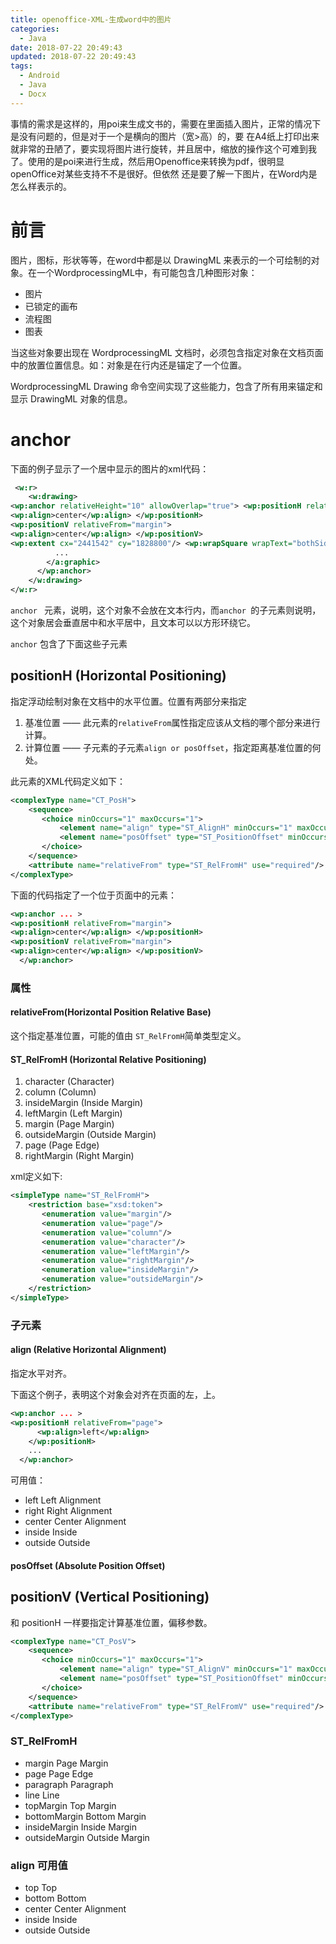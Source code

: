 ```yaml
---
title: openoffice-XML-生成word中的图片
categories:
  - Java
date: 2018-07-22 20:49:43
updated: 2018-07-22 20:49:43
tags: 
  - Android
  - Java
  - Docx
---
```

事情的需求是这样的，用poi来生成文书的，需要在里面插入图片，正常的情况下是没有问题的，但是对于一个是横向的图片（宽>高）的，要 在A4纸上打印出来就非常的丑陋了，要实现将图片进行旋转，并且居中，缩放的操作这个可难到我了。使用的是poi来进行生成，然后用Openoffice来转换为pdf，很明显openOffice对某些支持不不是很好。但依然 还是要了解一下图片，在Word内是怎么样表示的。

# 前言

图片，图标，形状等等，在word中都是以 DrawingML 来表示的一个可绘制的对象。在一个WordprocessingML中，有可能包含几种图形对象：

* 图片
* 已锁定的画布
* 流程图
* 图表

当这些对象要出现在 WordprocessingML 文档时，必须包含指定对象在文档页面中的放置位置信息。如：对象是在行内还是锚定了一个位置。

WordprocessingML Drawing 命令空间实现了这些能力，包含了所有用来锚定和显示 DrawingML 对象的信息。


# anchor
下面的例子显示了一个居中显示的图片的xml代码：

```xml
 <w:r>
    <w:drawing>
<wp:anchor relativeHeight="10" allowOverlap="true"> <wp:positionH relativeFrom="margin">
<wp:align>center</wp:align> </wp:positionH>
<wp:positionV relativeFrom="margin">
<wp:align>center</wp:align> </wp:positionV>
<wp:extent cx="2441542" cy="1828800"/> <wp:wrapSquare wrapText="bothSides"/> <a:graphic>
          ...
        </a:graphic>
      </wp:anchor>
    </w:drawing>
</w:r>
```

`anchor ` 元素，说明，这个对象不会放在文本行内，而`anchor `的子元素则说明，这个对象居会垂直居中和水平居中，且文本可以以方形环绕它。

`anchor` 包含了下面这些子元素

## positionH (Horizontal Positioning)
指定浮动绘制对象在文档中的水平位置。位置有两部分来指定

1. 基准位置 —— 此元素的`relativeFrom`属性指定应该从文档的哪个部分来进行计算。
2. 计算位置 —— 子元素的子元素`align or posOffset`，指定距离基准位置的何处。

此元素的XML代码定义如下：

```xml
<complexType name="CT_PosH">
    <sequence>
       <choice minOccurs="1" maxOccurs="1">
           <element name="align" type="ST_AlignH" minOccurs="1" maxOccurs="1"/>
           <element name="posOffset" type="ST_PositionOffset" minOccurs="1" maxOccurs="1"/>
       </choice>
    </sequence>
    <attribute name="relativeFrom" type="ST_RelFromH" use="required"/>
</complexType>
```
下面的代码指定了一个位于页面中的元素：

```xml
<wp:anchor ... >
<wp:positionH relativeFrom="margin">
<wp:align>center</wp:align> </wp:positionH>
<wp:positionV relativeFrom="margin">
<wp:align>center</wp:align> </wp:positionV>
  </wp:anchor>
```

### 属性
#### relativeFrom(Horizontal Position Relative Base)
这个指定基准位置，可能的值由 `ST_RelFromH`简单类型定义。

#### ST_RelFromH (Horizontal Relative Positioning)

1. character (Character) 
2. column (Column)
3. insideMargin (Inside Margin)
4. leftMargin (Left Margin)
5. margin (Page Margin)
6. outsideMargin (Outside Margin)
7. page (Page Edge)
8. rightMargin (Right Margin)

xml定义如下:

```xml
<simpleType name="ST_RelFromH">
    <restriction base="xsd:token">
       <enumeration value="margin"/>
       <enumeration value="page"/>
       <enumeration value="column"/>
       <enumeration value="character"/>
       <enumeration value="leftMargin"/>
       <enumeration value="rightMargin"/>
       <enumeration value="insideMargin"/>
       <enumeration value="outsideMargin"/>
    </restriction>
</simpleType>
```


### 子元素
#### align (Relative Horizontal Alignment)
指定水平对齐。

下面这个例子，表明这个对象会对齐在页面的左，上。

```xml
<wp:anchor ... >
<wp:positionH relativeFrom="page">
      <wp:align>left</wp:align>
    </wp:positionH>
    ...
  </wp:anchor>
```

可用值：

* left	Left Alignment
* right	Right Alignment
* center	Center Alignment
* inside	Inside
* outside	Outside


#### posOffset (Absolute Position Offset)

## positionV (Vertical Positioning)

和 positionH 一样要指定计算基准位置，偏移参数。


```xml
<complexType name="CT_PosV">
    <sequence>
       <choice minOccurs="1" maxOccurs="1">
           <element name="align" type="ST_AlignV" minOccurs="1" maxOccurs="1"/>
           <element name="posOffset" type="ST_PositionOffset" minOccurs="1" maxOccurs="1"/>
       </choice>
    </sequence>
    <attribute name="relativeFrom" type="ST_RelFromV" use="required"/>
</complexType>
```

### ST_RelFromH

* margin	Page Margin
* page	Page Edge
* paragraph	Paragraph
* line	Line
* topMargin	Top Margin
* bottomMargin	Bottom Margin
* insideMargin	Inside Margin
* outsideMargin	Outside Margin

### align 可用值

* top	Top
* bottom	Bottom
* center	Center Alignment
* inside	Inside
* outside	Outside
